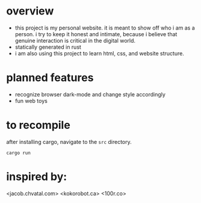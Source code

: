 # overview
- this project is my personal website. it is meant to show off who i am as a
  person. i try to keep it honest and intimate, because i believe that genuine
  interaction is critical in the digital world.
- statically generated in rust
- i am also using this project to learn html, css, and website structure.

# planned features
- recognize browser dark-mode and change style accordingly
- fun web toys

# to recompile
after installing cargo, navigate to the `src` directory.
```
cargo run
```

# inspired by:
<jacob.chvatal.com>
<kokorobot.ca>
<100r.co>
